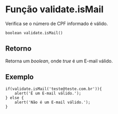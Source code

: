# Função validate.isMail

Verifica se o número de CPF informado é válido.

    boolean validate.isMail()

## Retorno
Retorna um _boolean_, onde _true_ é um E-mail válido.

## Exemplo

    if(validate.isMail('teste@teste.com.br')){
        alert('É um E-mail válido.');
    } else {
        alert('Não é um E-mail válido.');
    }
